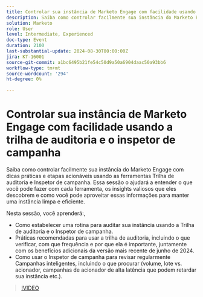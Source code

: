 ```yaml
---
title: Controlar sua instância de Marketo Engage com facilidade usando a trilha de auditoria e o inspetor de campanha
description: Saiba como controlar facilmente sua instância do Marketo Engage com dicas práticas e etapas acionáveis usando as ferramentas Trilha de auditoria e Inspetor de campanha. Essa sessão o ajudará a entender o que você pode fazer com cada ferramenta, os insights valiosos que eles descobrem e como você pode aproveitar essas informações para manter uma instância limpa e eficiente.  Nesta sessão, você aprenderá a estabelecer uma rotina para auditar sua instância usando a Trilha de auditoria e o Inspetor de campanha.  Práticas recomendadas para usar a trilha de auditoria, incluindo o que verificar, com que frequência e por que ela é importante, juntamente com os benefícios adicionais da versão mais recente de junho de 2024.  Como usar o Inspetor de campanha para revisar regularmente Campanhas inteligentes, incluindo o que procurar (volume, lote vs. acionador, campanhas de acionador de alta latência que podem retardar sua instância etc.).
solution: Marketo
role: User
level: Intermediate, Experienced
doc-type: Event
duration: 2100
last-substantial-update: 2024-08-30T00:00:00Z
jira: KT-16001
source-git-commit: a1bc6495b21fe54c50d9a50a6904daac50a93bb6
workflow-type: tm+mt
source-wordcount: '294'
ht-degree: 0%

---
```



# Controlar sua instância de Marketo Engage com facilidade usando a trilha de auditoria e o inspetor de campanha

Saiba como controlar facilmente sua instância do Marketo Engage com dicas práticas e etapas acionáveis usando as ferramentas Trilha de auditoria e Inspetor de campanha. Essa sessão o ajudará a entender o que você pode fazer com cada ferramenta, os insights valiosos que eles descobrem e como você pode aproveitar essas informações para manter uma instância limpa e eficiente.

Nesta sessão, você aprenderá:,

* Como estabelecer uma rotina para auditar sua instância usando a Trilha de auditoria e o Inspetor de campanha.
* Práticas recomendadas para usar a trilha de auditoria, incluindo o que verificar, com que frequência e por que ela é importante, juntamente com os benefícios adicionais da versão mais recente de junho de 2024.
* Como usar o Inspetor de campanha para revisar regularmente Campanhas inteligentes, incluindo o que procurar (volume, lote vs. acionador, campanhas de acionador de alta latência que podem retardar sua instância etc.).

>[!VIDEO](https://video.tv.adobe.com/v/3456956/?learn=on&captions=por_br)
